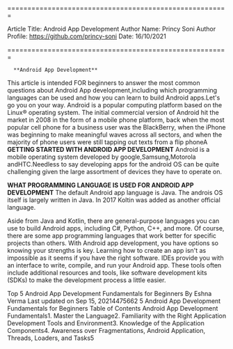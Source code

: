 
=======================================================

Article Title: Android App Development
Author Name: Princy Soni
Author Profile: https://github.com/princy-soni
Date: 16/10/2021

=======================================================

      **Android App Development**
This article is intended FOR beginners to answer the most common questions about Android App development,including which programming languages can be used and how you can learn to build Android apps.Let's go you on your way.
Android is a popular computing platform based on the Linux® operating system. The initial commercial version of Android hit the market in 2008 in the form of a mobile phone platform, back when the most popular cell phone for a business user was the BlackBerry, when the iPhone was beginning to make meaningful waves across all sectors, and when the majority of phone users were still tapping out texts from a flip phoneA
**GETTING STARTED WITH ANDROID APP DEVELOPMENT**
Android is a mobile operating system developed by google,Samsung,Motorola andHTC.Needless to say developing apps for the android OS can be quite challenging given the large assortment of devices they have to operate on.

**WHAT PROGRAMMING LANGUAGE IS USED FOR ANDROID APP DEVELOPMENT**
The default Android app language is Java. The androis OS itself is largely written in  Java. In 2017 Koltin was added as another official language.

Aside from Java and Kotlin, there are general-purpose languages you can use to build Android apps, including C#, Python, C++, and more. Of course, there are some app programming languages that work better for specific projects than others. With Android app development, you have options so knowing your strengths is key.
Learning how to create an app isn't as impossible as it seems if you have the right software. IDEs provide you with an interface to write, compile, and run your Android app. These tools often include additional resources and tools, like software development kits (SDKs) to make the development process a little easier.

Top 5 Android App Development Fundamentals for Beginners
By Eshna Verma
Last updated on Sep 15, 20214475662
5 Android App Development Fundamentals for Beginners
Table of Contents
Android App Development Fundamentals1. Master the Language2. Familiarity with the Right Application Development Tools and Environment3. Knowledge of the Application Components4. Awareness over Fragmentations, Android Application, Threads, Loaders, and Tasks5

